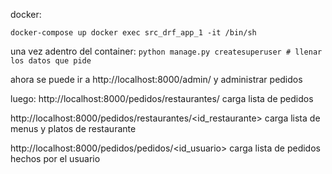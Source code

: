 docker:

`docker-compose up
docker exec src_drf_app_1 -it /bin/sh`

una vez adentro del container:
`python manage.py createsuperuser # llenar los datos que pide`

ahora se puede ir a http://localhost:8000/admin/ y administrar
pedidos

luego:
http://localhost:8000/pedidos/restaurantes/ carga lista de pedidos

http://localhost:8000/pedidos/restaurantes/<id_restaurante> carga lista de menus y platos de restaurante

http://localhost:8000/pedidos/pedidos/<id_usuario> carga lista de pedidos hechos por el usuario
